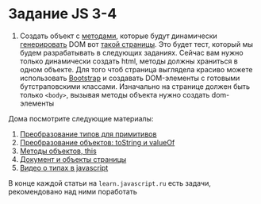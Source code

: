 ﻿# Задание JS 3-4

1. Создать объект с [методами](https://learn.javascript.ru/object-methods), которые будут динамически [генерировать](https://learn.javascript.ru/modifying-document) DOM вот [такой страницы](/homework_JS_3-4/task_js_03-04/hw_js_03-04.jpg). Это будет тест, который мы будем разрабатывать в следующих заданиях. Сейчас вам нужно только динамически создать html, методы должны храниться в одном объекте. Для того чтоб страница выглядела красиво можете использовать [Bootstrap](http://getbootstrap.com/) и создавать DOM-элементы с готовыми бутстраповскими классами.
Изначально на странице должен быть только `<body>`, вызывая методы объекта нужно создать dom-элементы

Дома посмотрите следующие материалы:

1. [Преобразование типов для примитивов](https://learn.javascript.ru/types-conversion)
2. [Преобразование объектов: toString и valueOf](https://learn.javascript.ru/object-conversion)
3. [Методы объектов, this](https://learn.javascript.ru/object-methods)
4. [Документ и объекты страницы](https://learn.javascript.ru/document)
5. [Видео о типах в javascript](https://www.destroyallsoftware.com/talks/wat)

В конце каждой статьи на `learn.javascript.ru` есть задачи, рекомендовано над ними поработать
